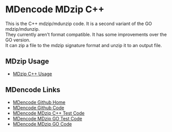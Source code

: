 # MDencode MDzip C++

This is the C++ mdzip/mdunzip code. It is a second variant of the GO mdzip/mdunzip.  
They currently aren't format compatible. It has some improvements over the GO version.   
It can zip a file to the mdzip signature format and unzip it to an output file. 

## MDzip Usage

- [MDzip C++ Usage](https://github.com/singularian/mdencode/tree/master/docs/mdzip_cpp.md)  


## MDencode Links

- [MDencode Github Home](https://github.com/singularian/mdencode)  
- [MDencode Github Code](https://github.com/singularian/mdencode/tree/master/code)  
- [MDencode MDzip C++ Test Code](https://github.com/singularian/mdencode/tree/master/code/testdecode_cpp)  
- [MDencode MDzip GO Test Code](https://github.com/singularian/mdencode/tree/master/code/testdecode_go)  
- [MDencode MDzip GO Code](https://github.com/singularian/mdencode/tree/master/code/mdzip_go)  

